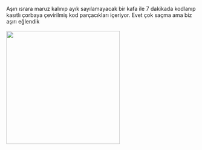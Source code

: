 Aşırı ısrara maruz kalınıp ayık sayılamayacak bir kafa ile 7 dakikada kodlanıp kasıtlı çorbaya çevirilmiş kod parçacıkları içeriyor. 
Evet çok saçma
ama biz aşırı eğlendik
 <br>  <br> <img src="https://c.tenor.com/NdivEU3yqcIAAAAd/31sj.gif" width="300px">
